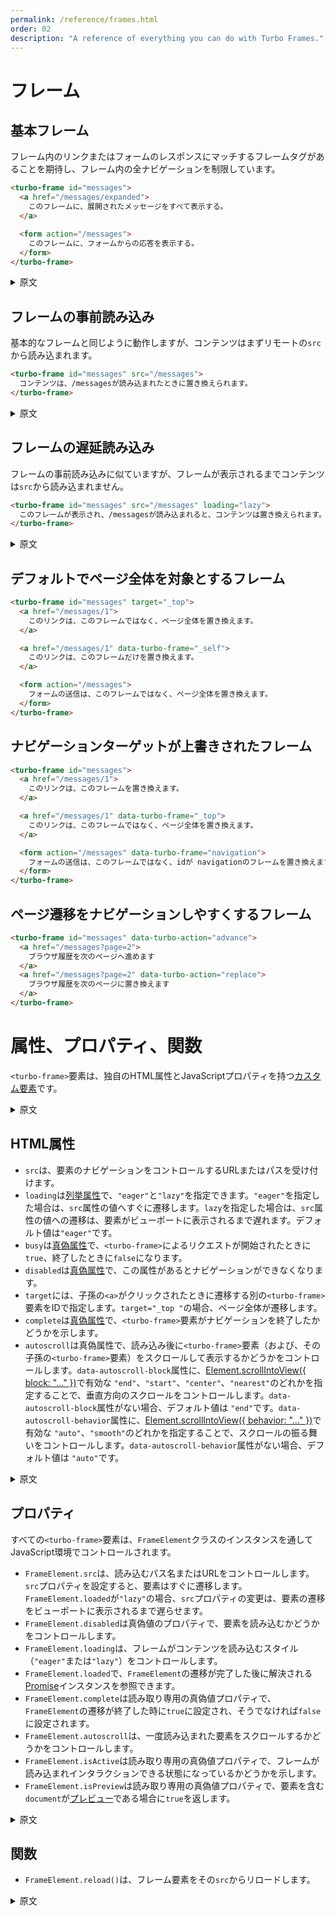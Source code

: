 ```yaml
---
permalink: /reference/frames.html
order: 02
description: "A reference of everything you can do with Turbo Frames."
---
```


# フレーム

## 基本フレーム

フレーム内のリンクまたはフォームのレスポンスにマッチするフレームタグがあることを期待し、フレーム内の全ナビゲーションを制限しています。

```html
<turbo-frame id="messages">
  <a href="/messages/expanded">
    このフレームに、展開されたメッセージをすべて表示する。
  </a>

  <form action="/messages">
    このフレームに、フォームからの応答を表示する。
  </form>
</turbo-frame>
```

<details>
<summary>原文</summary>

Confines all navigation within the frame by expecting any followed link or form submission to return a response including a matching frame tag:
</details>

## フレームの事前読み込み

基本的なフレームと同じように動作しますが、コンテンツはまずリモートの`src`から読み込まれます。

```html
<turbo-frame id="messages" src="/messages">
  コンテンツは、/messagesが読み込まれたときに置き換えられます。
</turbo-frame>
```

<details>
<summary>原文</summary>

Works like the basic frame, but the content is loaded from a remote `src` first.
</details>

## フレームの遅延読み込み

フレームの事前読み込みに似ていますが、フレームが表示されるまでコンテンツは`src`から読み込まれません。

```html
<turbo-frame id="messages" src="/messages" loading="lazy">
  このフレームが表示され、/messagesが読み込まれると、コンテンツは置き換えられます。
</turbo-frame>
```

<details>
<summary>原文</summary>

Like an eager-loaded frame, but the content is not loaded from `src` until the frame is visible.
</details>

## デフォルトでページ全体を対象とするフレーム

```html
<turbo-frame id="messages" target="_top">
  <a href="/messages/1">
    このリンクは、このフレームではなく、ページ全体を置き換えます。
  </a>

  <a href="/messages/1" data-turbo-frame="_self">
    このリンクは、このフレームだけを置き換えます。
  </a>

  <form action="/messages">
    フォームの送信は、このフレームではなく、ページ全体を置き換えます。
  </form>
</turbo-frame>
```

## ナビゲーションターゲットが上書きされたフレーム

```html
<turbo-frame id="messages">
  <a href="/messages/1">
    このリンクは、このフレームを置き換えます。
  </a>

  <a href="/messages/1" data-turbo-frame="_top">
    このリンクは、このフレームではなく、ページ全体を置き換えます。
  </a>

  <form action="/messages" data-turbo-frame="navigation">
    フォームの送信は、このフレームではなく、idが navigationのフレームを置き換えます。
  </form>
</turbo-frame>
```

## ページ遷移をナビゲーションしやすくするフレーム

```html
<turbo-frame id="messages" data-turbo-action="advance">
  <a href="/messages?page=2">
    ブラウザ履歴を次のページへ進めます
  </a>
  <a href="/messages?page=2" data-turbo-action="replace">
    ブラウザ履歴を次のページに置き換えます
  </a>
</turbo-frame>
```

# 属性、プロパティ、関数

`<turbo-frame>`要素は、独自のHTML属性とJavaScriptプロパティを持つ[カスタム要素][]です。

[カスタム要素]: https://developer.mozilla.org/ja/docs/Web/API/Web_components/Using_custom_elements

<details>
<summary>原文</summary>

The `<turbo-frame>` element is a [custom element][] with its own set of HTML
attributes and JavaScript properties.

[custom element]: https://developer.mozilla.org/en-US/docs/Web/Web_Components/Using_custom_elements
</details>

## HTML属性

* `src`は、要素のナビゲーションをコントロールするURLまたはパスを受け付けます。
* `loading`は[列挙属性][]で、`"eager"`と`"lazy"`を指定できます。`"eager"`を指定した場合は、`src`属性の値へすぐに遷移します。`lazy`を指定した場合は、`src`属性の値への遷移は、要素がビューポートに表示されるまで遅れます。デフォルト値は`"eager"`です。
* `busy`は[真偽属性][]で、`<turbo-frame>`によるリクエストが開始されたときに`true`、終了したときに`false`になります。
* `disabled`は[真偽属性][]で、この属性があるとナビゲーションができなくなります。
* `target`には、子孫の`<a>`がクリックされたときに遷移する別の`<turbo-frame>`要素をIDで指定します。`target="_top "`の場合、ページ全体が遷移します。
* `complete`は[真偽属性][]で、`<turbo-frame>`要素がナビゲーションを終了したかどうかを示します。
* `autoscroll`は真偽属性で、読み込み後に`<turbo-frame>`要素（および、その子孫の`<turbo-frame>`要素）をスクロールして表示するかどうかをコントロールします。`data-autoscroll-block`属性に、[Element.scrollIntoView({ block: "..." })][Element.scrollIntoView]で有効な `"end"`、`"start"`、`"center"`、`"nearest"`のどれかを指定することで、垂直方向のスクロールをコントロールします。`data-autoscroll-block`属性がない場合、デフォルト値は `"end"`です。`data-autoscroll-behavior`属性に、[Element.scrollIntoView({ behavior: "..." })][Element.scrollIntoView]で有効な `"auto"`、`"smooth"`のどれかを指定することで、スクロールの振る舞いをコントロールします。`data-autoscroll-behavior`属性がない場合、デフォルト値は `"auto"`です。

[真偽属性]: https://momdo.github.io/html/common-microsyntaxes.html#boolean-attributes
[列挙属性]: https://momdo.github.io/html/common-microsyntaxes.html#keywords-and-enumerated-attributes
[Element.scrollIntoView]: https://developer.mozilla.org/ja/docs/Web/API/Element/scrollIntoView

<details>
<summary>原文</summary>

* `src` accepts a URL or path value that controls navigation
  of the element

* `loading` has two valid [enumerated][] values: "eager" and "lazy". When
  `loading="eager"`, changes to the `src` attribute will immediately navigate
  the element. When `loading="lazy"`, changes to the `src` attribute will defer
  navigation until the element is visible in the viewport. The default value is `eager`.

* `busy` is a [boolean attribute][] toggled to be present when a
  `<turbo-frame>`-initiated request starts, and toggled false when the request
  ends

* `disabled` is a [boolean attribute][] that prevents any navigation when
  present

* `target` refers to another `<turbo-frame>` element by ID to be navigated when
  a descendant `<a>` is clicked. When `target="_top"`, navigate the window.

* `complete` is a boolean attribute whose presence or absence indicates whether
  or not the `<turbo-frame>` element has finished navigating.

* `autoscroll` is a [boolean attribute][] that controls whether or not to scroll
  a `<turbo-frame>` element (and its descendant `<turbo-frame>` elements) into
  view when after loading. Control the scroll's vertical alignment by setting the
  `data-autoscroll-block` attribute to a valid [Element.scrollIntoView({ block:
  "..." })][Element.scrollIntoView] value: one of `"end"`, `"start"`, `"center"`,
  or `"nearest"`. When `data-autoscroll-block` is absent, the default value is
  `"end"`. Control the scroll's behavior by setting the
  `data-autoscroll-behavior` attribute to a valid [Element.scrollIntoView({
    behavior:
  "..." })][Element.scrollIntoView] value: one of `"auto"`, or `"smooth"`.
  When `data-autoscroll-behavior` is absent, the default value is `"auto"`.


[boolean attribute]: https://www.w3.org/TR/html52/infrastructure.html#sec-boolean-attributes
[enumerated]: https://www.w3.org/TR/html52/infrastructure.html#keywords-and-enumerated-attributes
[Element.scrollIntoView]: https://developer.mozilla.org/en-US/docs/Web/API/Element/scrollIntoView#parameters
</details>

## プロパティ

すべての`<turbo-frame>`要素は、`FrameElement`クラスのインスタンスを通してJavaScript環境でコントロールされます。

* `FrameElement.src`は、読み込むパス名またはURLをコントロールします。`src`プロパティを設定すると、要素はすぐに遷移します。`FrameElement.loaded`が`"lazy"`の場合、`src`プロパティの変更は、要素の遷移をビューポートに表示されるまで遅らせます。
* `FrameElement.disabled`は真偽値のプロパティで、要素を読み込むかどうかをコントロールします。
* `FrameElement.loading`は、フレームがコンテンツを読み込むスタイル（`"eager"`または`"lazy"`）をコントロールします。
* `FrameElement.loaded`で、`FrameElement`の遷移が完了した後に解決される[Promise][]インスタンスを参照できます。
* `FrameElement.complete`は読み取り専用の真偽値プロパティで、`FrameElement`の遷移が終了した時に`true`に設定され、そうでなければ`false`に設定されます。
* `FrameElement.autoscroll`は、一度読み込まれた要素をスクロールするかどうかをコントロールします。
* `FrameElement.isActive`は読み取り専用の真偽値プロパティで、フレームが読み込まれインタラクションできる状態になっているかどうかを示します。
* `FrameElement.isPreview`は読み取り専用の真偽値プロパティで、要素を含む`document`が[プレビュー][]である場合に`true`を返します。

[Promise]: https://developer.mozilla.org/ja/docs/Web/JavaScript/Reference/Global_Objects/Promise
[プレビュー]: https://everyleaf.github.io/hotwire_ja/turbo/handbook/building/#preview%E3%81%8C%E8%A1%A8%E7%A4%BA%E3%81%97%E3%81%A6%E3%81%84%E3%82%8B%E3%81%8B%E3%81%A9%E3%81%86%E3%81%8B%E3%81%AE%E6%A4%9C%E5%87%BA

<details>
<summary>原文</summary>

All `<turbo-frame>` elements can be controlled in JavaScript environments
through instances of the `FrameElement` class.

* `FrameElement.src` controls the pathname or URL to be loaded. Setting the `src` 
   property will immediately navigate the element. When `FrameElement.loaded` is 
   set to `"lazy"`, changes to the `src` property will defer navigation until the 
   element is visible in the viewport.

* `FrameElement.disabled` is a boolean property that controls whether or not the
  element will load

* `FrameElement.loading` controls the style (either `"eager"` or `"lazy"`) that
  the frame will loading its content.

* `FrameElement.loaded` references a [Promise][] instance that resolves once the
  `FrameElement`'s current navigation has completed.

* `FrameElement.complete` is a read-only boolean property set to `true` when the
  `FrameElement` has finished navigating and `false` otherwise.

* `FrameElement.autoscroll` controls whether or not to scroll the element into
  view once loaded

* `FrameElement.isActive` is a read-only boolean property that indicates whether
  or not the frame is loaded and ready to be interacted with

* `FrameElement.isPreview` is a read-only boolean property that returns `true`
  when the `document` that contains the element is a [preview][].

[Promise]: https://developer.mozilla.org/en-US/docs/Web/JavaScript/Reference/Global_Objects/Promise
[preview]: https://turbo.hotwired.dev/handbook/building#detecting-when-a-preview-is-visible  
</details>

## 関数

* `FrameElement.reload()`は、フレーム要素をその`src`からリロードします。

<details>
<summary>原文</summary>

* `FrameElement.reload()` is a function that reloads the frame element from its `src`.
</details>
